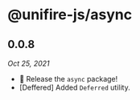 # @unifire-js/async

## 0.0.8

<i>Oct 25, 2021</i>

* 🚀 Release the `async` package!
* \[Deffered\] Added `Deferred` utility.